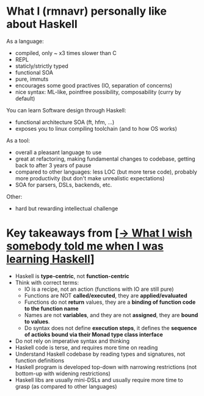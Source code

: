 
<!-- what I like ‾‾‾‾‾‾‾‾‾‾‾‾‾‾‾‾‾‾‾‾‾‾‾‾‾‾‾‾‾‾‾‾‾‾‾‾‾‾‾‾‾‾‾‾‾‾‾‾‾‾‾‾‾‾‾‾‾‾‾‾‾‾\ {{{1 -->

# What I (rmnavr) personally like about Haskell

As a language:
* compiled, only ~ x3 times slower than C
* REPL
* staticly/strictly typed
* functional SOA
* pure, immuts
* encourages some good practives (IO, separation of concerns)
* nice syntax: ML-like, pointfree possibility, composability (curry by default)

You can learn Software design through Haskell:
* functional architecture SOA (ft, hfm, ...)
* exposes you to linux compiling toolchain (and to how OS works)

As a tool:
* overall a pleasant language to use
* great at refactoring, making fundamental changes to codebase, getting back to after 3 years of pause
* compared to other languages: less LOC (but more terse code), probably more productivity (but don't make unrealistic expectations)
* SOA for parsers, DSLs, backends, etc.

Other:
* hard but rewarding intellectual challenge

<!-- __________________________________________________________________________/ }}}1 -->
<!-- what i wish somebody told me ‾‾‾‾‾‾‾‾‾‾‾‾‾‾‾‾‾‾‾‾‾‾‾‾‾‾‾‾‾‾‾‾‾‾‾‾‾‾‾‾‾‾‾‾‾\ {{{1 -->

# Key takeaways from [[→ What I wish somebody told me when I was learning Haskell]](https://www.poberezkin.com/posts/2021-04-21-what-i-wish-somebody-told-me-when-i-was-learning-Haskell.html)

* Haskell is **type-centric**, not **function-centric**
* Think with correct terms:
  * IO is a recipe, not an action (functions with IO are still pure)
  * Functions are NOT **called/executed**, they are **applied/evaluated**
  * Functions do not **return** values, they are a **binding of function code to the function name**
  * Names are not **variables**, and they are not **assigned**, they are **bound to values**.
  * Do syntax does not define **execution steps**, it defines the **sequence of actioks bound via their Monad type class interface**
* Do not rely on imperative syntax and thinking
* Haskell code is terse, and requires more time on reading
* Understand Haskell codebase by reading types and signatures, not function definitions
* Haskell program is developed top-down with narrowing restrictions (not bottom-up with widening restrictions)
* Haskell libs are usually mini-DSLs and usually require more time to grasp (as compared to other languages)


<!-- __________________________________________________________________________/ }}}1 -->


